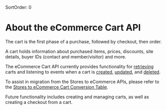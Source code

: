 SortOrder: 0
# About the eCommerce Cart API

The cart is the first phase of a purchase, followed by checkout, then order.

A cart holds information about purchased items, prices, discounts, site details, buyer IDs (contact and member/visitor) and more.

The eCommerce Cart API currently provides functionality for [retrieving](https://dev.wix.com/api/rest/ecommerce/cart/get-cart) carts and listening to events when a cart is [created](https://dev.wix.com/api/rest/ecommerce/cart/cart-created-webhook), [updated](https://dev.wix.com/api/rest/ecommerce/cart/cart-updated-webhook), and [deleted](https://dev.wix.com/api/rest/ecommerce/cart/cart-deleted-webhook).

To assist in migration from the Stores to eCommerce APIs, please refer to the [Stores to eCommerce Cart Conversion Table](https://dev.wix.com/api/rest/ecommerce/cart/cart-object-conversion).

Future functionality includes creating and managing carts, as well as creating a checkout from a cart.